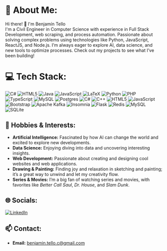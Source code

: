 # 💫 About Me:
Hi there! 👋 I'm Benjamín Tello<br>I'm a Civil Engineer in Computer Science with experience in Full Stack Development, web scraping, and process automation. Passionate about solving complex problems using technologies like Python, JavaScript, ReactJS, and Node.js. I’m always eager to explore AI, data science, and new tools to optimize processes. Check out my projects to see what I’ve been building!

# 💻 Tech Stack:
![C#](https://img.shields.io/badge/c%23-%23239120.svg?style=flat&logo=csharp&logoColor=white) ![HTML5](https://img.shields.io/badge/html5-%23E34F26.svg?style=flat&logo=html5&logoColor=white) ![Java](https://img.shields.io/badge/java-%23ED8B00.svg?style=flat&logo=openjdk&logoColor=white) ![JavaScript](https://img.shields.io/badge/javascript-%23323330.svg?style=flat&logo=javascript&logoColor=%23F7DF1E) ![LaTeX](https://img.shields.io/badge/latex-%23008080.svg?style=flat&logo=latex&logoColor=white) ![Python](https://img.shields.io/badge/python-3670A0?style=flat&logo=python&logoColor=ffdd54) ![PHP](https://img.shields.io/badge/php-%23777BB4.svg?style=flat&logo=php&logoColor=white) ![TypeScript](https://img.shields.io/badge/typescript-%23007ACC.svg?style=flat&logo=typescript&logoColor=white) ![MySQL](https://img.shields.io/badge/mysql-4479A1.svg?style=flat&logo=mysql&logoColor=white) ![Postgres](https://img.shields.io/badge/postgres-%23316192.svg?style=flat&logo=postgresql&logoColor=white) ![C#](https://img.shields.io/badge/c%23-%23239120.svg?style=flat&logo=csharp&logoColor=white) ![C++](https://img.shields.io/badge/c++-%2300599C.svg?style=flat&logo=c%2B%2B&logoColor=white) ![HTML5](https://img.shields.io/badge/html5-%23E34F26.svg?style=flat&logo=html5&logoColor=white) ![JavaScript](https://img.shields.io/badge/javascript-%23323330.svg?style=flat&logo=javascript&logoColor=%23F7DF1E) ![Bootstrap](https://img.shields.io/badge/bootstrap-%238511FA.svg?style=flat&logo=bootstrap&logoColor=white) ![Apache Kafka](https://img.shields.io/badge/Apache%20Kafka-000?style=flat&logo=apachekafka) ![Insomnia](https://img.shields.io/badge/Insomnia-black?style=flat&logo=insomnia&logoColor=5849BE) ![Flask](https://img.shields.io/badge/flask-%23000.svg?style=flat&logo=flask&logoColor=white) ![Redis](https://img.shields.io/badge/redis-%23DD0031.svg?style=flat&logo=redis&logoColor=white) ![MySQL](https://img.shields.io/badge/mysql-4479A1.svg?style=flat&logo=mysql&logoColor=white) ![SQLite](https://img.shields.io/badge/sqlite-%2307405e.svg?style=flat&logo=sqlite&logoColor=white)

## 🎨 Hobbies & Interests:
- **Artificial Intelligence:** Fascinated by how AI can change the world and excited to explore new developments.
- **Data Science:** Enjoying diving into data and uncovering interesting insights.
- **Web Development:** Passionate about creating and designing cool websites and web applications.
- **Drawing & Painting:** Finding joy and relaxation in sketching and painting; it’s a great way to unwind and let my creativity flow.
- **Series & Movies:** I’m a big fan of watching series and movies, with favorites like *Better Call Saul*, *Dr. House*, and *Slam Dunk*.

## 🌐 Socials:
[![LinkedIn](https://img.shields.io/badge/LinkedIn-%230077B5.svg?logo=linkedin&logoColor=white)](https://linkedin.com/in/benjamin-christian-tello-correa-56a956234/) 

## 📫 Contact:
- **Email:** [benjamin.tello.c@gmail.com](mailto:benjamin.tello.c@gmail.com)
